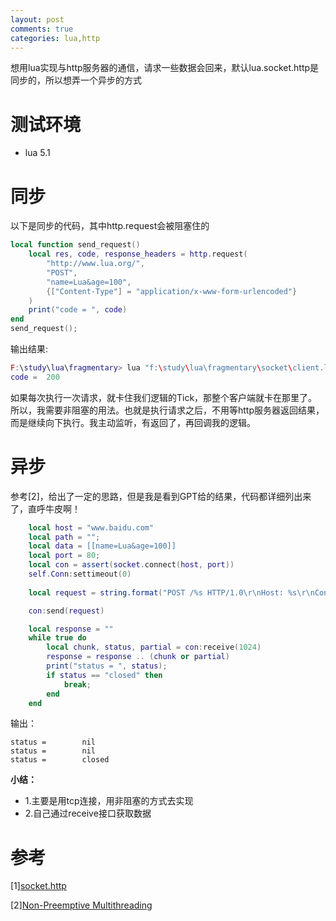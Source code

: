 ```yaml
---
layout: post
comments: true
categories: lua,http
---
```



想用lua实现与http服务器的通信，请求一些数据会回来，默认lua.socket.http是同步的，所以想弄一个异步的方式






# 测试环境
* lua 5.1

# 同步
以下是同步的代码，其中http.request会被阻塞住的

```lua
local function send_request()
    local res, code, response_headers = http.request(
        "http://www.lua.org/",
        "POST",
        "name=Lua&age=100",
        {["Content-Type"] = "application/x-www-form-urlencoded"}
    )
    print("code = ", code)
end
send_request();
```
输出结果: 

```lua
F:\study\lua\fragmentary> lua "f:\study\lua\fragmentary\socket\client.lua"
code =  200
```

如果每次执行一次请求，就卡住我们逻辑的Tick，那整个客户端就卡在那里了。所以，我需要非阻塞的用法。也就是执行请求之后，不用等http服务器返回结果，而是继续向下执行。我主动监听，有返回了，再回调我的逻辑。


# 异步
参考[2]，给出了一定的思路，但是我是看到GPT给的结果，代码都详细列出来了，直呼牛皮啊！

```lua
    local host = "www.baidu.com"
    local path = "";
    local data = [[name=Lua&age=100]]
    local port = 80;
    local con = assert(socket.connect(host, port))
    self.Conn:settimeout(0)
    
    local request = string.format("POST /%s HTTP/1.0\r\nHost: %s\r\nContent-Type: application/x-www-form-urlencoded\r\nContent-Length: %d\r\n\r\n%s",path, host, #data, data)

    con:send(request)

    local response = ""
    while true do
        local chunk, status, partial = con:receive(1024)
        response = response .. (chunk or partial)
        print("status = ", status);
        if status == "closed" then
            break;
        end
    end
```
输出：
```
status =        nil
status =        nil
status =        closed
```

**小结：**
* 1.主要是用tcp连接，用非阻塞的方式去实现
* 2.自己通过receive接口获取数据



# 参考
[1][socket.http](https://lunarmodules.github.io/luasocket/http.html)

[2][Non-Preemptive Multithreading](https://www.lua.org/pil/9.4.html)